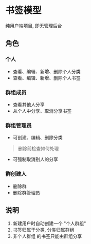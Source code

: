 # 书签模型
纯用户端项目, 即无管理后台

## 角色
### 个人
- 查看、编辑、新增、删除个人分类
- 查看、编辑、新增、删除个人书签

### 群组成员
- 查看其他人分享
- 从个人中分享、取消分享书签

### 群组管理员
- 可创建、编辑、删除分类
> 删除前检查如何处理
- 可强制取消别人的分享

### 群创建人
- 删除群
- 删除群管理员


## 说明
1. 新建用户时自动创建一个 "个人群组"
2. 书签归属于分类, 分类归属群组
3. 非个人群组 的书签只能由群组分享
